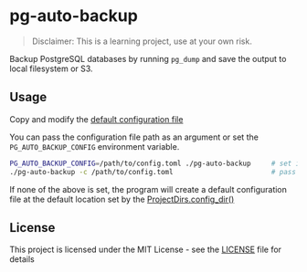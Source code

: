 # pg-auto-backup

> Disclaimer: This is a learning project, use at your own risk.

Backup PostgreSQL databases by running `pg_dump` and save the output to local filesystem or S3.

## Usage

Copy and modify the [default configuration file](./example/default.toml)

You can pass the configuration file path as an argument or set the `PG_AUTO_BACKUP_CONFIG` environment variable.

```sh
PG_AUTO_BACKUP_CONFIG=/path/to/config.toml ./pg-auto-backup     # set in environment variable
./pg-auto-backup -c /path/to/config.toml                        # pass as argument
```

If none of the above is set, the program will create a default configuration file at the default location set by the [ProjectDirs.config_dir()](https://docs.rs/directories/latest/directories/struct.ProjectDirs.html#method.config_dir)

## License

This project is licensed under the MIT License - see the [LICENSE](./LICENSE) file for details
